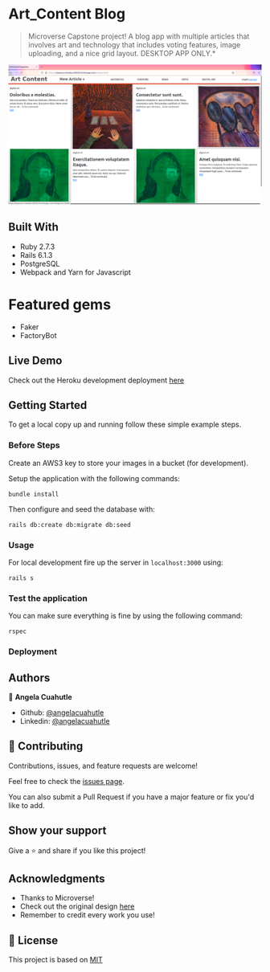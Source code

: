 # Art_Content Blog

> Microverse Capstone project! A blog app with multiple articles that involves art and technology that includes voting features, image uploading, and a nice grid layout. DESKTOP APP ONLY.*

![screenshot](./screenshot.png)

## Built With

- Ruby 2.7.3
- Rails 6.1.3
- PostgreSQL
- Webpack and Yarn for Javascript

# Featured gems

- Faker
- FactoryBot

## Live Demo

Check out the Heroku development deployment [here](https://aqueous-meadow-00203.herokuapp.com/users/sign_in)


## Getting Started

To get a local copy up and running follow these simple example steps.

### Before Steps

Create an AWS3 key to store your images in a bucket (for development).

Setup the application with the following commands:

```
bundle install
```

Then configure and seed the database with:

```
rails db:create db:migrate db:seed
```

### Usage

For local development fire up the server in `localhost:3000` using:
```
rails s
```
### Test the application

You can make sure everything is fine by using the following command:
```
rspec
```

### Deployment



## Authors

👤 **Angela Cuahutle**

- Github: [@angelacuahutle](https://github.com/angelcuahutle)
- Linkedin: [@angelacuahutle](https://www.linkedin.com/in/angelacuahutle/)

## 🤝 Contributing

Contributions, issues, and feature requests are welcome!

Feel free to check the [issues page](issues/).

You can also submit a Pull Request if you have a major feature or fix you'd like to add.

## Show your support

Give a ⭐️ and share if you like this project!

## Acknowledgments

- Thanks to Microverse!
- Check out the original design [here](https://www.behance.net/gallery/14554909/liFEsTlye-Mobile-version)
- Remember to credit every work you use!

## 📝 License

This project is based on [MIT](./LICENSE)